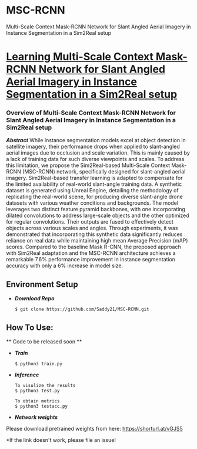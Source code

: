 # MSC-RCNN
Multi-Scale Context Mask-RCNN Network for Slant Angled Aerial Imagery in Instance Segmentation in a Sim2Real setup
# [Learning Multi-Scale Context Mask-RCNN Network for Slant Angled Aerial Imagery in Instance Segmentation in a Sim2Real setup](https://arxiv.org/pdf/)




### Overview of Multi-Scale Context Mask-RCNN Network for Slant Angled Aerial Imagery in Instance Segmentation in a Sim2Real setup

***Abstract***
While instance segmentation models excel at object detection in satellite imagery, their performance drops when applied to slant-angled aerial images due to occlusion and scale variation. This is mainly caused by a lack of training data for such diverse viewpoints and scales. To address this limitation, we propose the Sim2Real-based Multi-Scale Context Mask-RCNN (MSC-RCNN) network, specifically designed for slant-angled aerial imagery. Sim2Real-based transfer learning is adapted to compensate for the limited availability of real-world slant-angle training data. A synthetic dataset is generated using Unreal Engine, detailing the methodology of replicating the real-world scene, for producing diverse slant-angle drone datasets with various weather conditions and backgrounds. The model leverages two distinct feature pyramid backbones, with one incorporating dilated convolutions to address large-scale objects and the other optimized for regular convolutions. Their outputs are fused to effectively detect objects across various scales and angles. Through experiments, it was demonstrated that incorporating this synthetic data significantly reduces reliance on real data while maintaining high mean Average Precision (mAP) scores. Compared to the baseline Mask R-CNN, the proposed approach with Sim2Real adaptation and the MSC-RCNN architecture achieves a remarkable 7.6\% performance improvement in instance segmentation accuracy with only a 6\% increase in model size.

## Environment Setup

 - ***Download Repo***   
   ````shell
   $ git clone https://github.com/Saddy21/MSC-RCNN.git
   ````
   
   
 
   

   
   
## How To Use: 
** Code to be released soon **

-  ***Train***
   ````
   $ python3 train.py
   ````
   
 - ***Inference***  
   ````
   To visulize the results
   $ python3 test.py

   To obtain metrics
   $ python3 testacc.py
   
   ````
   
   
   
    
   
- ***Network weights***

Please download pretrained weights from here: https://shorturl.at/vGJS5

*If the link doesn't work, please file an issue!
